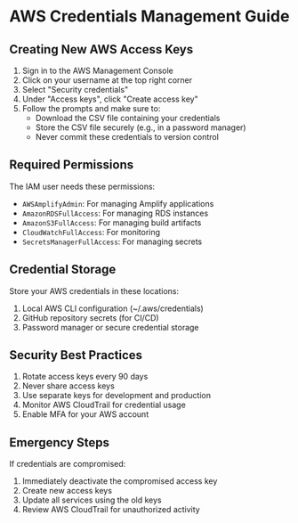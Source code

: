 # AWS Credentials Management Guide

## Creating New AWS Access Keys

1. Sign in to the AWS Management Console
2. Click on your username at the top right corner
3. Select "Security credentials"
4. Under "Access keys", click "Create access key"
5. Follow the prompts and make sure to:
   - Download the CSV file containing your credentials
   - Store the CSV file securely (e.g., in a password manager)
   - Never commit these credentials to version control

## Required Permissions

The IAM user needs these permissions:
- `AWSAmplifyAdmin`: For managing Amplify applications
- `AmazonRDSFullAccess`: For managing RDS instances
- `AmazonS3FullAccess`: For managing build artifacts
- `CloudWatchFullAccess`: For monitoring
- `SecretsManagerFullAccess`: For managing secrets

## Credential Storage

Store your AWS credentials in these locations:
1. Local AWS CLI configuration (~/.aws/credentials)
2. GitHub repository secrets (for CI/CD)
3. Password manager or secure credential storage

## Security Best Practices

1. Rotate access keys every 90 days
2. Never share access keys
3. Use separate keys for development and production
4. Monitor AWS CloudTrail for credential usage
5. Enable MFA for your AWS account

## Emergency Steps

If credentials are compromised:
1. Immediately deactivate the compromised access key
2. Create new access keys
3. Update all services using the old keys
4. Review AWS CloudTrail for unauthorized activity
